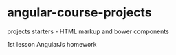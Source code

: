 angular-course-projects
=======================

projects starters - HTML markup and bower components

1st lesson AngularJs homework
